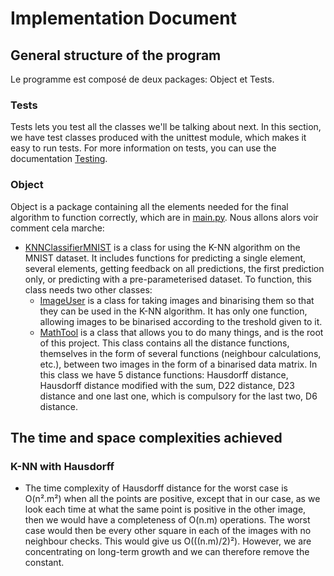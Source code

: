 # Implementation Document

## General structure of the program

Le programme est composé de deux packages: Object et Tests. 

### Tests
Tests lets you test all the classes we'll be talking about next. In this section, we have test classes produced with the unittest module, which makes it easy to run tests. For more information on tests, you can use the documentation [Testing](https://github.com/mathisdesaulty/MathisDESAULTY/blob/314fcff79ede4a74cac797ddd7f575dbe885dae6/Documentation/Testing.md#L1).

### Object

Object is a package containing all the elements needed for the final algorithm to function correctly, which are in [main.py](https://github.com/mathisdesaulty/MathisDESAULTY/blob/314fcff79ede4a74cac797ddd7f575dbe885dae6/main.py#L5). Nous allons alors voir comment cela marche:

- [KNNClassifierMNIST](https://github.com/mathisdesaulty/MathisDESAULTY/blob/314fcff79ede4a74cac797ddd7f575dbe885dae6/Object/k_nn_mnist.py#L10) is a class for using the K-NN algorithm on the MNIST dataset. It includes functions for predicting a single element, several elements, getting feedback on all predictions, the first prediction only, or predicting with a pre-parameterised dataset. To function, this class needs two other classes:
    - [ImageUser](https://github.com/mathisdesaulty/MathisDESAULTY/blob/314fcff79ede4a74cac797ddd7f575dbe885dae6/Object/image_user.py#L10) is a class for taking images and binarising them so that they can be used in the K-NN algorithm. It has only one function, allowing images to be binarised according to the treshold given to it.
    - [MathTool](https://github.com/mathisdesaulty/MathisDESAULTY/blob/314fcff79ede4a74cac797ddd7f575dbe885dae6/Object/math_tool.py#L6) is a class that allows you to do many things, and is the root of this project. This class contains all the distance functions, themselves in the form of several functions (neighbour calculations, etc.), between two images in the form of a binarised data matrix. In this class we have 5 distance functions: Hausdorff distance, Hausdorff distance modified with the sum, D22 distance, D23 distance and one last one, which is compulsory for the last two, D6 distance.


## The time and space complexities achieved

### K-NN with Hausdorff 

- The time complexity of Hausdorff distance for the worst case is O(n².m²) when all the points are positive, except that in our case, as we look each time at what the same point is positive in the other image, then we would have a completeness of O(n.m) operations. The worst case would then be every other square in each of the images with no neighbour checks. This would give us O(((n.m)/2)²). However, we are concentrating on long-term growth and we can therefore remove the constant. 
